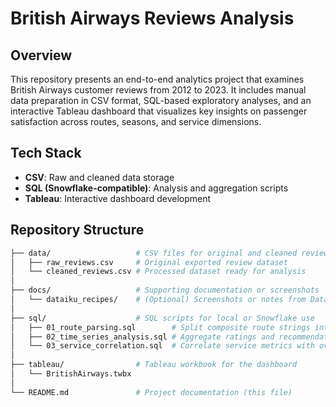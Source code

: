 # British Airways Reviews Analysis

## Overview
This repository presents an end-to-end analytics project that examines British Airways customer reviews from 2012 to 2023. It includes manual data preparation in CSV format, SQL-based exploratory analyses, and an interactive Tableau dashboard that visualizes key insights on passenger satisfaction across routes, seasons, and service dimensions.

## Tech Stack
- **CSV**: Raw and cleaned data storage
- **SQL (Snowflake-compatible)**: Analysis and aggregation scripts
- **Tableau**: Interactive dashboard development

## Repository Structure
```bash
├── data/                   # CSV files for original and cleaned review data
│   ├── raw_reviews.csv     # Original exported review dataset
│   └── cleaned_reviews.csv # Processed dataset ready for analysis
│
├── docs/                   # Supporting documentation or screenshots
│   └── dataiku_recipes/    # (Optional) Screenshots or notes from Dataiku cleaning steps
│
├── sql/                    # SQL scripts for local or Snowflake use
│   ├── 01_route_parsing.sql        # Split composite route strings into origin, destination, and stopovers
│   ├── 02_time_series_analysis.sql # Aggregate ratings and recommendation rates over time
│   └── 03_service_correlation.sql  # Correlate service metrics with overall satisfaction
│
├── tableau/                # Tableau workbook for the dashboard
│   └── BritishAirways.twbx
│
└── README.md               # Project documentation (this file)
